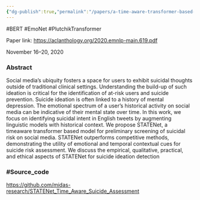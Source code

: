```yaml
---
{"dg-publish":true,"permalink":"/papers/a-time-aware-transformer-based-model-for-suicide-ideation-detection-on-social-media/"}
---
```



#BERT #EmoNet #PlutchikTransformer

Paper link: https://aclanthology.org/2020.emnlp-main.619.pdf

November 16–20, 2020

### Abstract 

Social media’s ubiquity fosters a space for users to exhibit suicidal thoughts outside of traditional clinical settings. Understanding the build-up of such ideation is critical for the identification of at-risk users and suicide prevention. Suicide ideation is often linked to a history of mental depression. The emotional spectrum of a user’s historical activity on social media can be indicative of their mental state over time. In this work, we focus on identifying suicidal intent in English tweets by augmenting linguistic models with historical context. We propose STATENet, a timeaware transformer based model for preliminary screening of suicidal risk on social media. STATENet outperforms competitive methods, demonstrating the utility of emotional and temporal contextual cues for suicide risk assessment. We discuss the empirical, qualitative, practical, and ethical aspects of STATENet for suicide ideation detection

### #Source_code

https://github.com/midas-research/STATENet_Time_Aware_Suicide_Assessment



